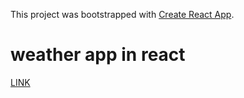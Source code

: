This project was bootstrapped with [Create React App](https://github.com/facebook/create-react-app).

# weather app in react

[LINK](https://olli208.github.io/weather-app/)
